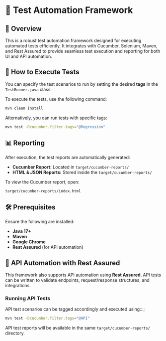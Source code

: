 # 🚀 Test Automation Framework

## 📌 Overview
This is a robust test automation framework designed for executing automated tests efficiently. It integrates with Cucumber, Selenium, Maven, and Rest Assured to provide seamless test execution and reporting for both UI and API automation.

## 🎯 How to Execute Tests
You can specify the test scenarios to run by setting the desired **tags** in the `TestRunner.java` class.

To execute the tests, use the following command:
```sh
mvn clean install
```

Alternatively, you can run tests with specific tags:
```sh
mvn test -Dcucumber.filter.tags="@Regression"
```

## 📊 Reporting
After execution, the test reports are automatically generated:
- **Cucumber Report:** Located in `target/cucumber-reports/`
- **HTML & JSON Reports:** Stored inside the `target/cucumber-reports/`

To view the Cucumber report, open:
```
target/cucumber-reports/index.html
```

## 🛠 Prerequisites
Ensure the following are installed:
- **Java 17+**
- **Maven**
- **Google Chrome**
- **Rest Assured** (for API automation)

## 💪 API Automation with Rest Assured
This framework also supports API automation using **Rest Assured**. API tests can be written to validate endpoints, request/response structures, and integrations.

### Running API Tests
API test scenarios can be tagged accordingly and executed using:::;
```sh
mvn test -Dcucumber.filter.tags="@API"
```

API test reports will be available in the same `target/cucumber-reports/` directory.


